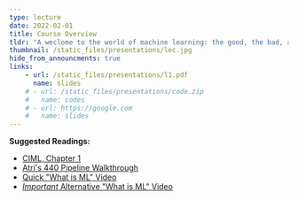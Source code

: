 ```yaml
---
type: lecture
date: 2022-02-01
title: Course Overview
tldr: "A weclome to the world of machine learning: the good, the bad, and the ugly."
thumbnail: /static_files/presentations/lec.jpg
hide_from_announcments: true
links: 
    - url: /static_files/presentations/l1.pdf
      name: slides
    # - url: /static_files/presentations/code.zip
    #   name: codes
    # - url: https://google.com
    #   name: slides
---
```

 **Suggested Readings:** 
- [CIML, Chapter 1](hhttp://ciml.info/dl/v0_99/ciml-v0_99-all.pdf)
- [Atri's 440 Pipeline Walkthrough](http://www-student.cse.buffalo.edu/~atri/algo-and-society/support/notes/compas/index.html)
- [Quick "What is ML" Video](https://youtu.be/cKxRvEZd3Mw?t=25)
- [*Important* Alternative "What is ML" Video](https://www.youtube.com/watch?v=l85TUzNbnPc)